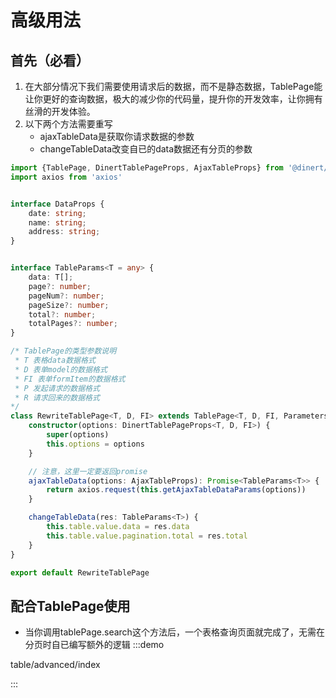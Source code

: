 

# 高级用法

## 首先（必看）
1. 在大部分情况下我们需要使用请求后的数据，而不是静态数据，TablePage能让你更好的查询数据，极大的减少你的代码量，提升你的开发效率，让你拥有丝滑的开发体验。
2. 以下两个方法需要重写
    - ajaxTableData是获取你请求数据的参数
    - changeTableData改变自已的data数据还有分页的参数
```ts
import {TablePage, DinertTablePageProps, AjaxTableProps} from '@dinert/ant-design'
import axios from 'axios'


interface DataProps {
    date: string;
    name: string;
    address: string;
}


interface TableParams<T = any> {
    data: T[];
    page?: number;
    pageNum?: number;
    pageSize?: number;
    total?: number;
    totalPages?: number;
}

/* TablePage的类型参数说明
 * T 表格data数据格式
 * D 表单model的数据格式
 * FI 表单formItem的数据格式
 * P 发起请求的数据格式
 * R 请求回来的数据格式
*/
class RewriteTablePage<T, D, FI> extends TablePage<T, D, FI, Parameters<typeof axios.request>[0], TableParams<T>> {
    constructor(options: DinertTablePageProps<T, D, FI>) {
        super(options)
        this.options = options
    }

    // 注意，这里一定要返回promise
    ajaxTableData(options: AjaxTableProps): Promise<TableParams<T>> {
        return axios.request(this.getAjaxTableDataParams(options))
    }

    changeTableData(res: TableParams<T>) {
        this.table.value.data = res.data
        this.table.value.pagination.total = res.total
    }
}

export default RewriteTablePage
```


## 配合TablePage使用
- 当你调用tablePage.search这个方法后，一个表格查询页面就完成了，无需在分页时自已编写额外的逻辑
:::demo

table/advanced/index

:::

<!-- @include: ./explain.md -->
